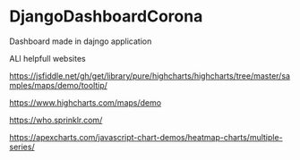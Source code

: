 # DjangoDashboardCorona
Dashboard made in dajngo application


ALl helpfull websites

https://jsfiddle.net/gh/get/library/pure/highcharts/highcharts/tree/master/samples/maps/demo/tooltip/

https://www.highcharts.com/maps/demo

https://who.sprinklr.com/

https://apexcharts.com/javascript-chart-demos/heatmap-charts/multiple-series/

